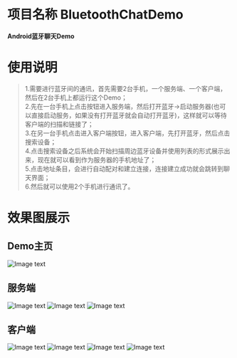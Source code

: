 # 项目名称 BluetoothChatDemo
<h4>Android蓝牙聊天Demo</h4>

# 使用说明
> 1.需要进行蓝牙间的通讯，首先需要2台手机，一个服务端、一个客户端，然后在2台手机上都运行这个Demo；<br/>
> 2.先在一台手机上点击按钮进入服务端，然后打开蓝牙->启动服务器(也可以直接启动服务，如果没有打开蓝牙就会自动打开蓝牙)，这样就可以等待客户端的扫描和链接了；<br/>
> 3.在另一台手机点击进入客户端按钮，进入客户端，先打开蓝牙，然后点击搜索设备；<br/>
> 4.点击搜索设备之后系统会开始扫描周边蓝牙设备并使用列表的形式展示出来，现在就可以看到作为服务器的手机地址了；<br/>
> 5.点击地址条目，会进行自动配对和建立连接，连接建立成功就会跳转到聊天界面；<br/>
> 6.然后就可以使用2个手机进行通讯了。<br/>

# 效果图展示
## Demo主页
![Image text](https://github.com/itrenjunhua/BluetoothChatDemo/blob/master/images/main.png)
## 服务端
![Image text](https://github.com/itrenjunhua/BluetoothChatDemo/blob/master/images/server_1.png)
![Image text](https://github.com/itrenjunhua/BluetoothChatDemo/blob/master/images/server_2.png)
![Image text](https://github.com/itrenjunhua/BluetoothChatDemo/blob/master/images/server_3.png)
## 客户端
![Image text](https://github.com/itrenjunhua/BluetoothChatDemo/blob/master/images/client_main.png)
![Image text](https://github.com/itrenjunhua/BluetoothChatDemo/blob/master/images/client_search_result.png)
![Image text](https://github.com/itrenjunhua/BluetoothChatDemo/blob/master/images/client_chat_1.png)
![Image text](https://github.com/itrenjunhua/BluetoothChatDemo/blob/master/images/client_chat_2.png)
